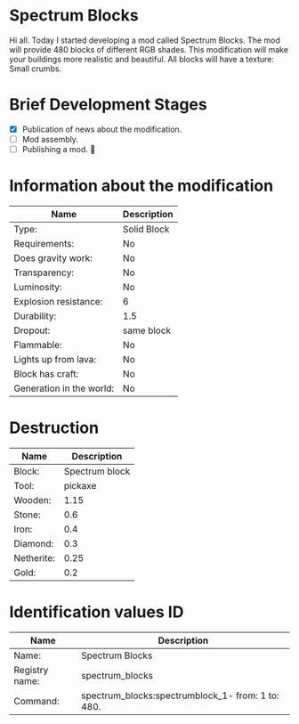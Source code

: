 # Spectrum Blocks

Hi all. Today I started developing a mod called Spectrum Blocks.
The mod will provide 480 blocks of different RGB shades.
This modification will make your buildings more realistic and beautiful.
All blocks will have a texture: Small crumbs.

# Brief Development Stages

- [x] Publication of news about the modification.
- [ ] Mod assembly.
- [ ] Publishing a mod. :tada:

# Information about the modification

| Name | Description |
| --- | --- |
| Type: | Solid Block |
| Requirements: | No |
| Does gravity work: | No |
| Transparency: | No |
| Luminosity: | No |
| Explosion resistance: | 6 |
| Durability: | 1.5 |
| Dropout: | same block |
| Flammable: | No |
| Lights up from lava: | No |
| Block has craft: | No |
| Generation in the world: | No |

# Destruction

| Name | Description |
| --- | --- |
| Block: | Spectrum block |
| Tool: | pickaxe |
| Wooden: | 1.15 |
| Stone: | 0.6 |
| Iron: | 0.4 |
| Diamond: | 0.3 |
| Netherite: | 0.25 |
| Gold: | 0.2 |

# Identification values ID

| Name | Description |
| --- | --- |
| Name: | Spectrum Blocks |
| Registry name: | spectrum_blocks |
| Command: | spectrum_blocks:spectrumblock_1- from: 1 to: 480. |
